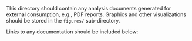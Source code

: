 This directory should contain any analysis documents generated for external consumption, e.g., PDF reports. Graphics and other visualizations should be stored in the `figures/` sub-directory.

Links to any documentation should be included below:
